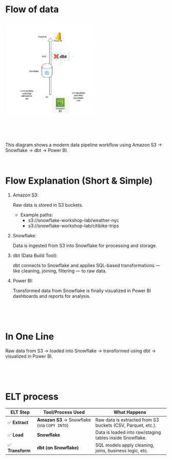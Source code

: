 # Flow of data

<img src="../../assets/flow-of-data.png" height="300px" alt="assets-flow-of-data">

&nbsp;

&nbsp;

This diagram shows a modern data pipeline workflow using Amazon S3 → Snowflake → dbt → Power BI.

&nbsp;

# Flow Explanation (Short & Simple)

1. Amazon S3:

   Raw data is stored in S3 buckets.

   - Example paths:
     - s3://snowflake-workshop-lab/weather-nyc
     - s3://snowflake-workshop-lab/citibike-trips

2. Snowflake:

   Data is ingested from S3 into Snowflake for processing and storage.

3. dbt (Data Build Tool):

   dbt connects to Snowflake and applies SQL-based transformations — like cleaning, joining, filtering — to raw data.

4. Power BI:

   Transformed data from Snowflake is finally visualized in Power BI dashboards and reports for analysis.

&nbsp;

&nbsp;

# In One Line

Raw data from S3 → loaded into Snowflake → transformed using dbt → visualized in Power BI.

&nbsp;

&nbsp;

# ELT process

| **ELT Step**     | **Tool/Process Used**                       | **What Happens**                                            |
| ---------------- | ------------------------------------------- | ----------------------------------------------------------- |
| ✅ **Extract**   | **Amazon S3** → Snowflake (via `COPY INTO`) | Raw data is extracted from S3 buckets (CSV, Parquet, etc.). |
| ✅ **Load**      | **Snowflake**                               | Data is loaded into raw/staging tables inside Snowflake.    |
| ✅ **Transform** | **dbt (on Snowflake)**                      | SQL models apply cleaning, joins, business logic, etc.      |
